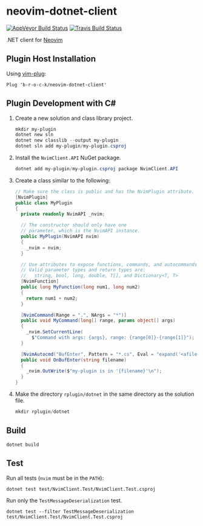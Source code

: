 # neovim-dotnet-client
[![AppVeyor Build Status](https://ci.appveyor.com/api/projects/status/github/b-r-o-c-k/neovim-dotnet-client?branch=master&svg=true)](https://ci.appveyor.com/project/b-r-o-c-k/neovim-dotnet-client/branch/master)
[![Travis Build Status](https://travis-ci.org/b-r-o-c-k/neovim-dotnet-client.svg?branch=master)](https://travis-ci.org/b-r-o-c-k/neovim-dotnet-client)

.NET client for [Neovim](https://github.com/neovim/neovim)

## Plugin Host Installation
Using [vim-plug](https://github.com/junegunn/vim-plug):
```vim
Plug 'b-r-o-c-k/neovim-dotnet-client'
```

## Plugin Development with C#
1. Create a new solution and class library project.  
	```powershell
	mkdir my-plugin
	dotnet new sln
	dotnet new classlib --output my-plugin
	dotnet sln add my-plugin/my-plugin.csproj
	```  
1. Install the `NvimClient.API` NuGet package.  
	```powershell
	dotnet add my-plugin/my-plugin.csproj package NvimClient.API
	```  
1. Create a class similar to the following:  
	```csharp
	// Make sure the class is public and has the NvimPlugin attribute.
	[NvimPlugin]
	public class MyPlugin
	{
	  private readonly NvimAPI _nvim;
	
	  // The constructor should only have one
	  // parameter, which is the NvimAPI instance.
	  public MyPlugin(NvimAPI nvim)
	  {
	    _nvim = nvim;
	  }
	
	  // Use attributes to expose functions, commands, and autocommands.
	  // Valid parameter types and return types are:
	  //   string, bool, long, double, T[], and Dictionary<T, T>
	  [NvimFunction]
	  public long MyFunction(long num1, long num2)
	  {
	    return num1 + num2;
	  }
	
	  [NvimCommand(Range = ".", NArgs = "*")]
	  public void MyCommand(long[] range, params object[] args)
	  {
	    _nvim.SetCurrentLine(
	      $"Command with args: {args}, range: {range[0]}-{range[1]}");
	  }
	
	  [NvimAutocmd("BufEnter", Pattern = "*.cs", Eval = "expand('<afile>')")]
	  public void OnBufEnter(string filename)
	  {
	    _nvim.OutWrite($"my-plugin is in '{filename}'\n");
	  }
	}
	```  
1. Make the directory `rplugin/dotnet` in the same directory as the solution
   file.  
	```powershell
	mkdir rplugin/dotnet
	```

## Build
```
dotnet build
```

## Test
Run all tests (`nvim` must be in the `PATH`):
```
dotnet test test/NvimClient.Test/NvimClient.Test.csproj
```

Run only the `TestMessageDeserialization` test.
```
dotnet test --filter TestMessageDeserialization test/NvimClient.Test/NvimClient.Test.csproj
```
